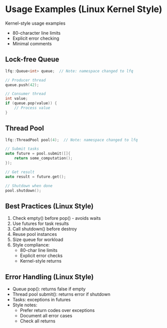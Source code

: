 # Usage Examples (Linux Kernel Style)


Kernel-style usage examples
- 80-character line limits
- Explicit error checking
- Minimal comments


## Lock-free Queue
```cpp
lfq::Queue<int> queue;  // Note: namespace changed to lfq

// Producer thread
queue.push(42);

// Consumer thread
int value;
if (queue.pop(value)) {
    // Process value
}
```

## Thread Pool
```cpp
lfq::ThreadPool pool(4);  // Note: namespace changed to lfq

// Submit tasks
auto future = pool.submit([]{
    return some_computation();
});

// Get result
auto result = future.get();

// Shutdown when done
pool.shutdown();
```

## Best Practices (Linux Style)
1. Check empty() before pop() - avoids waits
2. Use futures for task results
3. Call shutdown() before destroy
4. Reuse pool instances
5. Size queue for workload
6. Style compliance:
   - 80-char line limits
   - Explicit error checks
   - Kernel-style returns

## Error Handling (Linux Style)
- Queue pop(): returns false if empty
- Thread pool submit(): returns error if shutdown
- Tasks: exceptions in futures
- Style notes:
  - Prefer return codes over exceptions
  - Document all error cases
  - Check all returns
